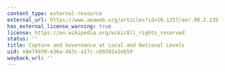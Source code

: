 ```yaml
---
content_type: external-resource
external_url: https://www.aeaweb.org/articles?id=10.1257/aer.90.2.135
has_external_license_warning: true
license: https://en.wikipedia.org/wiki/All_rights_reserved
status: ''
title: Capture and Governance at Local and National Levels
uid: e8e74939-e36a-4b3c-a17c-c09382a3eb59
wayback_url: ''
---
```


